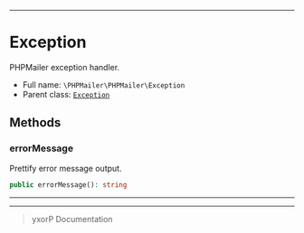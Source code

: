 ***

# Exception

PHPMailer exception handler.



* Full name: `\PHPMailer\PHPMailer\Exception`
* Parent class: [`Exception`](../../Exception.md)




## Methods


### errorMessage

Prettify error message output.

```php
public errorMessage(): string
```











***


***
> yxorP Documentation
